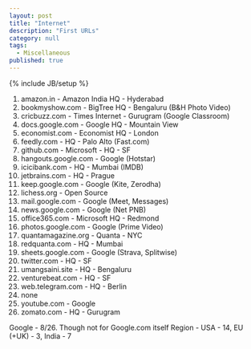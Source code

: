 ```yaml
---
layout: post
title: "Internet"
description: "First URLs"
category: null
tags: 
  - Miscellaneous
published: true
---
```

 
{% include JB/setup %}

1. amazon.in - Amazon India HQ - Hyderabad
2. bookmyshow.com - BigTree HQ - Bengaluru (B&H Photo Video)
3. cricbuzz.com - Times Internet - Gurugram (Google Classroom)
4. docs.google.com - Google HQ - Mountain View
5. economist.com - Economist HQ - London
6. feedly.com - HQ - Palo Alto (Fast.com)
7. github.com - Microsoft - HQ - SF
8. hangouts.google.com - Google (Hotstar)
9. icicibank.com - HQ - Mumbai (IMDB)
10. jetbrains.com - HQ - Prague
11. keep.google.com - Google (Kite, Zerodha)
12. lichess.org - Open Source
13. mail.google.com - Google (Meet, Messages)
14. news.google.com - Google (Net PNB)
15. office365.com - Microsoft HQ - Redmond
16. photos.google.com - Google (Prime Video)
17. quantamagazine.org - Quanta - NYC
18. redquanta.com - HQ - Mumbai
19. sheets.google.com - Google (Strava, Splitwise)
20. twitter.com - HQ - SF
21. umangsaini.site  - HQ - Bengaluru
22. venturebeat.com - HQ - SF
23. web.telegram.com - HQ - Berlin
24. none
25. youtube.com - Google
26. zomato.com - HQ - Gurugram

Google - 8/26. Though not for Google.com itself
Region - USA - 14, EU (+UK) - 3, India - 7
